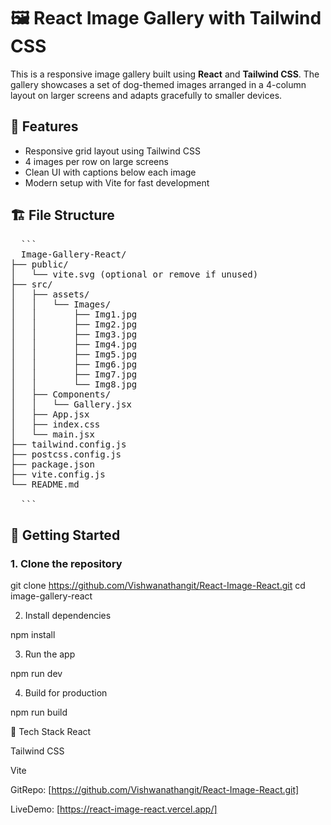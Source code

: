 # 🖼️ React Image Gallery with Tailwind CSS

This is a responsive image gallery built using **React** and **Tailwind CSS**. The gallery showcases a set of dog-themed images arranged in a 4-column layout on larger screens and adapts gracefully to smaller devices.

## 📸 Features

- Responsive grid layout using Tailwind CSS
- 4 images per row on large screens
- Clean UI with captions below each image
- Modern setup with Vite for fast development

## 🏗️ File Structure

<pre>
  ```
  Image-Gallery-React/
├── public/
│   └── vite.svg (optional or remove if unused)
├── src/
│   ├── assets/
│   │   └── Images/
│   │       ├── Img1.jpg
│   │       ├── Img2.jpg
│   │       ├── Img3.jpg
│   │       ├── Img4.jpg
│   │       ├── Img5.jpg
│   │       ├── Img6.jpg
│   │       ├── Img7.jpg
│   │       └── Img8.jpg
│   ├── Components/
│   │   └── Gallery.jsx
│   ├── App.jsx
│   ├── index.css
│   └── main.jsx
├── tailwind.config.js
├── postcss.config.js
├── package.json
├── vite.config.js
└── README.md

  ```
</pre>


## 🚀 Getting Started

### 1. Clone the repository

git clone https://github.com/Vishwanathangit/React-Image-React.git
cd image-gallery-react

2. Install dependencies

npm install

3. Run the app

npm run dev

4. Build for production

npm run build

🧩 Tech Stack
React

Tailwind CSS

Vite

GitRepo: [https://github.com/Vishwanathangit/React-Image-React.git]

LiveDemo: [https://react-image-react.vercel.app/]
